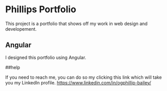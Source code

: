 # Phillips Portfolio

This project is a portfolio that shows off my work in web design and developement.

## Angular
I designed this portfolio using Angular.

##help

If you need to reach me, you can do so my clicking this link which will take you my LinkedIn profile. https://www.linkedin.com/in/ogphillip-bailey/

